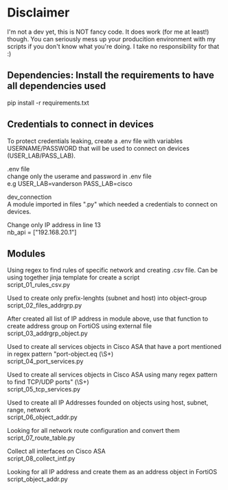 
# Disclaimer
I'm not a dev yet, this is NOT fancy code. It does work (for me at least!) though. You can seriously mess up your producition environment with my scripts if you don't know what you're doing. I take no responsibility for that :)</br>

## Dependencies: Install the requirements to have all dependencies used

pip install -r requirements.txt

## Credentials to connect in devices

To protect credentials leaking, create a .env file with variables USERNAME/PASSWORD that will be used to connect on devices (USER_LAB/PASS_LAB).</br>

.env file</br>
change only the userame and password in .env file</br>
e.g USER_LAB=vanderson PASS_LAB=cisco</br>

dev_connection</br>
A module imported in files ".py" which needed a credentials to connect on devices.

Change only IP address in line 13</br>
nb_api = ["192.168.20.1"]</br>

## Modules

</b>Using regex to find rules of specific network and creating .csv file. Can be using together jinja template for create a script </br></b>
script_01_rules_csv.py

</b>Used to create only prefix-lenghts (subnet and host) into object-group </br></b>
script_02_files_addrgrp.py

</b>After created all list of IP address in module above, use that function to create address group on FortiOS using external file</br></b>
script_03_addrgrp_object.py

</b>Used to create all services objects in Cisco ASA that have a port mentioned in regex pattern "port-object.eq (\S+)</br></b>
script_04_port_services.py 

</b>Used to create all services objects in Cisco ASA using many regex pattern to find TCP/UDP ports" (\S+)</br></b>
script_05_tcp_services.py

</b>Used to create all IP Addresses founded on objects using host, subnet, range, network </br></b>
script_06_object_addr.py

</b>Looking for all network route configuration and convert them </br></b>
script_07_route_table.py

</b>Collect all interfaces on Cisco ASA</br></b>
script_08_collect_intf.py


</b>Looking for all IP address and create them as an address object in FortiOS </br></b>
script_object_addr.py


